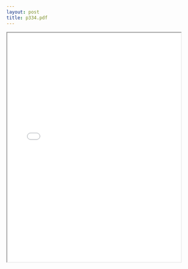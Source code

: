```yaml
---
layout: post
title: p334.pdf
--- 
```




<div class="pdf-container">
    <iframe src="/irs.ea/assets/pdfs/p334.pdf" height="600" width="90%" allowFullScreen="true">
    </iframe>
</div>
